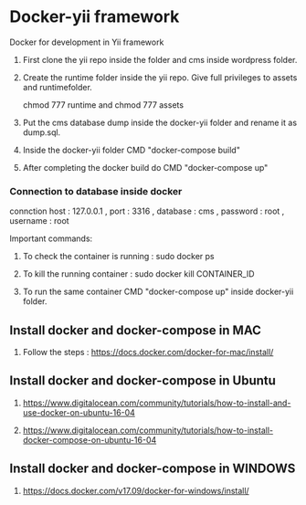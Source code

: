 # Docker-yii framework
Docker  for development in Yii framework 


1. First clone the yii repo inside the folder and cms inside wordpress folder.

2. Create the runtime folder inside the yii repo. Give full privileges to assets and runtimefolder.

    chmod 777 runtime and
    chmod 777 assets

3. Put the cms database dump inside the docker-yii folder and rename it as dump.sql.

4. Inside the docker-yii folder CMD "docker-compose build"

4. After completing the docker build do CMD "docker-compose up"

### Connection to database inside docker 

connction host : 127.0.0.1 , port : 3316 , database : cms , password : root , username : root


Important commands: 

1. To check the container is running : sudo docker ps 

2.  To kill the running container : sudo docker kill CONTAINER_ID

3. To run the same container CMD "docker-compose up" inside docker-yii folder. 



## Install docker and docker-compose in MAC 

1. Follow the steps : https://docs.docker.com/docker-for-mac/install/

## Install docker and docker-compose in Ubuntu

1. https://www.digitalocean.com/community/tutorials/how-to-install-and-use-docker-on-ubuntu-16-04

2. https://www.digitalocean.com/community/tutorials/how-to-install-docker-compose-on-ubuntu-16-04

## Install docker and docker-compose in WINDOWS 

1. https://docs.docker.com/v17.09/docker-for-windows/install/
